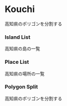 Kouchi
===============

高知県のポリゴンを分割する

### Island List

高知県の島の一覧

### Place List

高知県の場所の一覧

### Polygon Split

高知県のポリゴンを分割する
